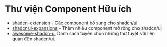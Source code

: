 # Thư viện Component Hữu ích

- [shadcn-extension](https://shadcn-extension.vercel.app/docs/multi-select) - Các component bổ sung cho shadcn/ui
- [shadcnui-expansions](https://shadcnui-expansions.typeart.cc/docs) - Thêm nhiều component mở rộng cho shadcn/ui
- [awesome-shadcn-ui](https://awesome-shadcn-ui.vercel.app/) Danh sách tuyển chọn những thứ tuyệt vời liên quan đến shadcn/ui.
